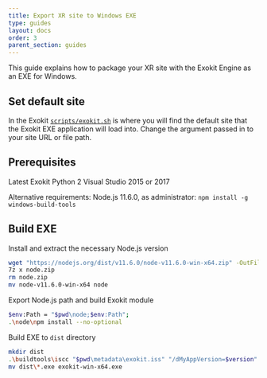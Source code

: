 ```yaml
---
title: Export XR site to Windows EXE
type: guides
layout: docs
order: 3
parent_section: guides
---
```


This guide explains how to package your XR site with the Exokit Engine as an EXE for Windows.

## Set default site
In the Exokit [`scripts/exokit.sh`](https://github.com/exokitxr/exokit/blob/master/scripts/exokit.sh#L17) is where you will find the default site that the Exokit EXE application will load into. Change the argument passed in to your site URL or file path.

## Prerequisites
Latest Exokit
Python 2
Visual Studio 2015 or 2017

Alternative requirements: Node.js 11.6.0, as administrator: `npm install -g windows-build-tools`

## Build EXE

Install and extract the necessary Node.js version
```sh
wget "https://nodejs.org/dist/v11.6.0/node-v11.6.0-win-x64.zip" -OutFile node.zip
7z x node.zip
rm node.zip
mv node-v11.6.0-win-x64 node
```

Export Node.js path and build Exokit module
```sh
$env:Path = "$pwd\node;$env:Path";
.\node\npm install --no-optional
```

Build EXE to `dist` directory
```sh
mkdir dist
.\buildtools\iscc "$pwd\metadata\exokit.iss" "/dMyAppVersion=$version" /odist /qp
mv dist\*.exe exokit-win-x64.exe
```
